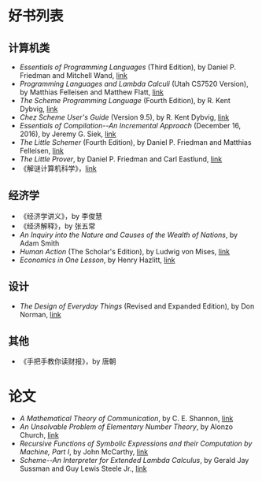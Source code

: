 # 好书列表

## 计算机类

- _Essentials of Programming Languages_ (Third Edition), by Daniel P. Friedman and Mitchell Wand, [link](https://mitpress.mit.edu/books/essentials-programming-languages)
- _Programming Languages and Lambda Calculi_ (Utah CS7520 Version), by Matthias Felleisen and Matthew Flatt, [link](https://www.cs.utah.edu/~mflatt/past-courses/cs7520/public_html/s06/notes.pdf)
- _The Scheme Programming Language_ (Fourth Edition), by R. Kent Dybvig, [link](https://www.scheme.com/tspl4)
- _Chez Scheme User's Guide_ (Version 9.5), by R. Kent Dybvig, [link](https://github.com/cisco/ChezScheme/tree/gh-pages)
- _Essentials of Compilation--An Incremental Approach_ (December 16, 2016), by Jeremy G. Siek, [link](https://www.sharelatex.com/project/5637a774990f556d48bab667)
- _The Little Schemer_ (Fourth Edition), by Daniel P. Friedman and Matthias Felleisen, [link](https://mitpress.mit.edu/books/little-schemer)
- _The Little Prover_, by Daniel P. Friedman and Carl Eastlund, [link](https://mitpress.mit.edu/books/little-prover)
- 《解谜计算机科学》，[link](https://yinwang.org)

## 经济学

- 《经济学讲义》，by 李俊慧
- 《经济解释》，by 张五常
- _An Inquiry into the Nature and Causes of the Wealth of Nations_, by Adam Smith
- _Human Action_ (The Scholar's Edition), by Ludwig von Mises, [link](https://mises.org/library/human-action-0/html)
- _Economics in One Lesson_, by Henry Hazlitt, [link](https://mises.org/library/economics-one-lesson)

## 设计

- _The Design of Everyday Things_ (Revised and Expanded Edition), by Don Norman, [link](https://mitpress.mit.edu/books/design-everyday-things)

## 其他

- 《手把手教你读财报》，by 唐朝

# 论文

- _A Mathematical Theory of Communication_, by C. E. Shannon, [link](http://math.harvard.edu/~ctm/home/text/others/shannon/entropy/entropy.pdf)
- _An Unsolvable Problem of Elementary Number Theory_, by Alonzo Church, [link](https://www.ics.uci.edu/~lopes/teaching/inf212W12/readings/church.pdf)
- _Recursive Functions of Symbolic Expressions and their Computation by Machine, Part I_, by John McCarthy, [link](http://www-formal.stanford.edu/jmc/recursive/recursive.html)
- _Scheme--An Interpreter for Extended Lambda Calculus_, by Gerald Jay Sussman and Guy Lewis Steele Jr., [link](https://en.wikisource.org/wiki/Scheme:_An_Interpreter_for_Extended_Lambda_Calculus)
